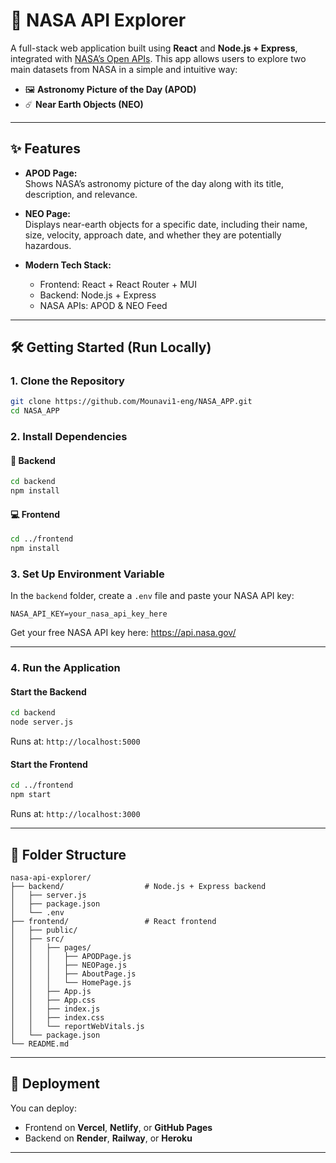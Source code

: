 # 🚀 NASA API Explorer

A full-stack web application built using **React** and **Node.js + Express**, integrated with [NASA’s Open APIs](https://api.nasa.gov/). This app allows users to explore two main datasets from NASA in a simple and intuitive way:

- 🖼️ **Astronomy Picture of the Day (APOD)**
- ☄️ **Near Earth Objects (NEO)**

---

## ✨ Features

- **APOD Page:**  
  Shows NASA’s astronomy picture of the day along with its title, description, and relevance.

- **NEO Page:**  
  Displays near-earth objects for a specific date, including their name, size, velocity, approach date, and whether they are potentially hazardous.

- **Modern Tech Stack:**  
  - Frontend: React + React Router + MUI  
  - Backend: Node.js + Express  
  - NASA APIs: APOD & NEO Feed

---

## 🛠️ Getting Started (Run Locally)

### 1. Clone the Repository

```bash
git clone https://github.com/Mounavi1-eng/NASA_APP.git
cd NASA_APP
```

### 2. Install Dependencies

#### 🔧 Backend

```bash
cd backend
npm install
```

#### 💻 Frontend

```bash
cd ../frontend
npm install
```

### 3. Set Up Environment Variable

In the `backend` folder, create a `.env` file and paste your NASA API key:

```env
NASA_API_KEY=your_nasa_api_key_here
```

Get your free NASA API key here: https://api.nasa.gov/

---

### 4. Run the Application

#### Start the Backend

```bash
cd backend
node server.js
```

Runs at: `http://localhost:5000`

#### Start the Frontend

```bash
cd ../frontend
npm start
```

Runs at: `http://localhost:3000`

---

## 📁 Folder Structure

```
nasa-api-explorer/
├── backend/                  # Node.js + Express backend
│   ├── server.js
│   ├── package.json
│   └── .env
├── frontend/                 # React frontend
│   ├── public/
│   ├── src/
│   │   ├── pages/
│   │   │   ├── APODPage.js
│   │   │   ├── NEOPage.js
│   │   │   ├── AboutPage.js
│   │   │   └── HomePage.js
│   │   ├── App.js
│   │   ├── App.css
│   │   ├── index.js
│   │   ├── index.css
│   │   └── reportWebVitals.js
│   └── package.json
└── README.md

```

---

## 🚀 Deployment

You can deploy:
- Frontend on **Vercel**, **Netlify**, or **GitHub Pages**
- Backend on **Render**, **Railway**, or **Heroku**

---

